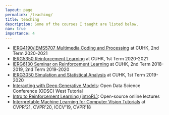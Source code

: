 ```yaml
---
layout: page
permalink: /teaching/
title: teaching
description: Some of the courses I taught are listed below. 
nav: true
importance: 4
---
```

<div>
		<ul>
			<li><a href="http://bzhou.ie.cuhk.edu.hk/teaching/ierg4190iems5707/">IERG4190/IEMS5707 Multimedia Coding and Processing</a> at CUHK, 2nd Term 2020-2021</li>
			<li><a href="https://cuhkrlcourse.github.io/">IERG5350 Reinforcement Learning</a> at CUHK, 1st Term 2020-2021</li>
			<li><a href="https://cuhkrlcourse.github.io/2019spring/index.html">IERG6130 Seminar on Reinforcement Learning</a> at CUHK, 2nd Term 2018-2019, 2nd Term 2019-2020</li>
			<li><a href="archive/ierg3050.htm">IERG3050 Simulation and Statistical Analysis</a> at CUHK, 1st Term 2019-2020</li>
			<li><a href="https://github.com/zhoubolei/introGM">Interacting with Deep Generative Models</a>: Open Data Science Conference (ODSC) West Tutorial</li>
			<li><a href="https://github.com/zhoubolei/introRL">Intro to Reinforcement Learning (introRL)</a>: Open-source online lectures</li>
			<li><a href="https://interpretablevision.github.io/">Interpretable Machine Learning for Computer Vision Tutorials</a> at CVPR'21, CVPR'20, ICCV'19, CVPR'18</li>
		</ul>

</div>
